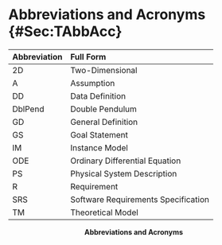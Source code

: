 # Abbreviations and Acronyms {#Sec:TAbbAcc}

<div id="Table:TAbbAcc"></div>

|Abbreviation|Full Form                          |
|:-----------|:----------------------------------|
|2D          |Two-Dimensional                    |
|A           |Assumption                         |
|DD          |Data Definition                    |
|DblPend     |Double Pendulum                    |
|GD          |General Definition                 |
|GS          |Goal Statement                     |
|IM          |Instance Model                     |
|ODE         |Ordinary Differential Equation     |
|PS          |Physical System Description        |
|R           |Requirement                        |
|SRS         |Software Requirements Specification|
|TM          |Theoretical Model                  |

**<p align="center">Abbreviations and Acronyms</p>**
